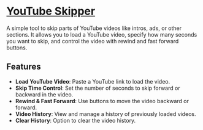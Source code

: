 # [YouTube Skipper](https://youtube-skipper.vercel.app)

A simple tool to skip parts of YouTube videos like intros, ads, or other sections. It allows you to load a YouTube video, specify how many seconds you want to skip, and control the video with rewind and fast forward buttons.

## Features

- **Load YouTube Video**: Paste a YouTube link to load the video.
- **Skip Time Control**: Set the number of seconds to skip forward or backward in the video.
- **Rewind & Fast Forward**: Use buttons to move the video backward or forward.
- **Video History**: View and manage a history of previously loaded videos.
- **Clear History**: Option to clear the video history.
